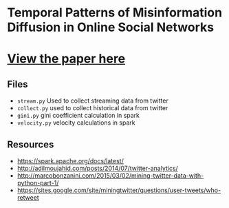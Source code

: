 # Temporal Patterns of Misinformation Diffusion in Online Social Networks

# [View the paper here](http://www.slideshare.net/HaralambosGogonis/temporalpatternsofmisinformationdiffusioninonlinesocialnetworks)

## Files

* `stream.py` Used to collect streaming data from twitter
* `collect.py` used to collect historical data from twitter
* `gini.py` gini coefficient calculation in spark
* `velocity.py` velocity calculations in spark

## Resources

* https://spark.apache.org/docs/latest/
* http://adilmoujahid.com/posts/2014/07/twitter-analytics/
* http://marcobonzanini.com/2015/03/02/mining-twitter-data-with-python-part-1/
* https://sites.google.com/site/miningtwitter/questions/user-tweets/who-retweet
